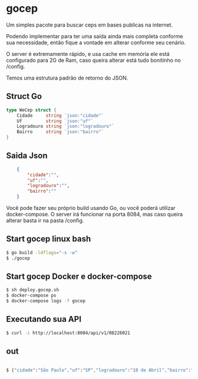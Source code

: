 # gocep

Um simples pacote para buscar ceps em bases publicas na internet.

Podendo implementar para ter uma saída ainda mais completa conforme sua necessidade, então fique a vontade em alterar conforme seu cenário.

O server é extremamente rápido, e usa cache em memória ele está configurado para 2G de Ram, caso queira alterar está tudo bonitinho no /config.

Temos uma estrutura padrão de retorno do JSON.
## Struct Go
```go
type WeCep struct {
	Cidade     string `json:"cidade"`
	Uf         string `json:"uf"`
	Logradouro string `json:"logradouro"`
	Bairro     string `json:"bairro"`
}

```

## Saida Json
```json
	{
		"cidade":"",
		"uf":"",
		"logradouro":"",
		"bairro":""
	}
```

Você pode fazer seu próprio build usando Go, ou você poderá utilizar docker-compose. O server irá funcionar na porta 8084, mas caso queira alterar basta ir na pasta /config.

## Start gocep linux bash
```bash
$ go build -ldflags="-s -w" 
$ ./gocep
```

## Start gocep Docker e docker-compose
```bash
$ sh deploy.gocep.sh
$ docker-compose ps
$ docker-compose logs -f gocep
```

## Executando sua API
```bash
$ curl -i http://localhost:8084/api/v1/08226021
```

## out
```bash

$ {"cidade":"São Paulo","uf":"SP","logradouro":"18 de Abril","bairro":"Cidade Antônio Estevão de Carvalho"}

```






